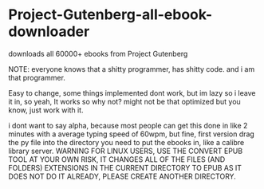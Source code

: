# Project-Gutenberg-all-ebook-downloader
downloads all 60000+ ebooks from Project Gutenberg

NOTE: everyone knows that a shitty programmer, has shitty code. and i am that programmer.

Easy to change, some things implemented dont work, but im lazy so i leave it in, so yeah, 
It works so why not? might not be that optimized but you know, just work with it.

i dont want to say alpha, because most people can get this done in like 2 minutes with a average typing speed of 60wpm, but fine, 
first version
drag the py file into the directory you need to put the ebooks in, like a calibre library server.
WARNING FOR LINUX USERS, USE THE CONVERT EPUB TOOL AT YOUR OWN RISK, IT CHANGES ALL OF THE FILES (AND FOLDERS) EXTENSIONS IN THE CURRENT DIRECTORY TO EPUB AS IT DOES NOT DO IT ALREADY, PLEASE CREATE ANOTHER DIRECTORY.
